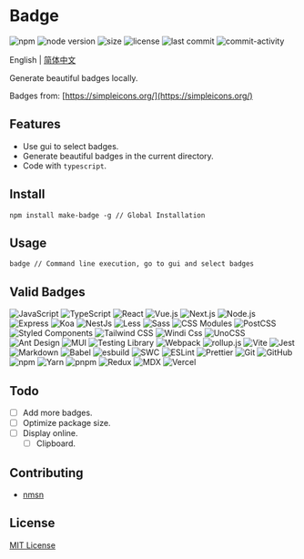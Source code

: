 # Badge

![npm](https://img.shields.io/npm/v/make-badge)
![node version](https://img.shields.io/node/v/make-badge)
![size](https://img.shields.io/bundlephobia/min/make-badge)
![license](https://img.shields.io/npm/l/make-badge)
![last commit](https://img.shields.io/github/last-commit/nmsn/badge)
![commit-activity](https://img.shields.io/github/commit-activity/y/nmsn/badge)

English | [简体中文](./README.zh-CN.md)

Generate beautiful badges locally.

Badges from: [https://simpleicons.org/](https://simpleicons.org/)

## Features

- Use gui to select badges.
- Generate beautiful badges in the current directory.
- Code with `typescript`.

## Install

```shell
npm install make-badge -g // Global Installation
```

## Usage

```shell
badge // Command line execution, go to gui and select badges
```

## Valid Badges

![JavaScript](https://img.shields.io/badge/-JavaScript-F7DF1E?logo=JavaScript&logoColor=white&style=flat)
![TypeScript](https://img.shields.io/badge/-TypeScript-3178C6?logo=TypeScript&logoColor=white&style=flat)
![React](https://img.shields.io/badge/-React-61DAFB?logo=React&logoColor=white&style=flat)
![Vue.js](https://img.shields.io/badge/-Vue.js-4FC08D?logo=Vue.js&logoColor=white&style=flat)
![Next.js](https://img.shields.io/badge/-Next.js-000000?logo=Next.js&logoColor=white&style=flat)
![Node.js](https://img.shields.io/badge/-Node.js-339933?logo=Node.js&logoColor=white&style=flat)
![Express](https://img.shields.io/badge/-Express-000000?logo=Express&logoColor=white&style=flat)
![Koa](https://img.shields.io/badge/-Koa-33333D?logo=Koa&logoColor=white&style=flat)
![NestJs](https://img.shields.io/badge/-NestJs-E0234E?logo=NestJs&logoColor=white&style=flat)
![Less](https://img.shields.io/badge/-Less-1D365D?logo=Less&logoColor=white&style=flat)
![Sass](https://img.shields.io/badge/-Sass-CC6699?logo=Sass&logoColor=white&style=flat)
![CSS Modules](https://img.shields.io/badge/-CSS%20Modules-000000?logo=CSS%20Modules&logoColor=white&style=flat)
![PostCSS](https://img.shields.io/badge/-PostCSS-DD3A0A?logo=PostCSS&logoColor=white&style=flat)
![Styled Components](https://img.shields.io/badge/-Styled%20Components-DB7093?logo=Styled%20Components&logoColor=white&style=flat)
![Tailwind CSS](https://img.shields.io/badge/-Tailwind%20CSS-06B6D4?logo=Tailwind%20CSS&logoColor=white&style=flat)
![Windi Css](https://img.shields.io/badge/-Windi%20Css-48B0F1?logo=Windi%20Css&logoColor=white&style=flat)
![UnoCSS](https://img.shields.io/badge/-UnoCSS-333333?logo=UnoCSS&logoColor=white&style=flat)
![Ant Design](https://img.shields.io/badge/-Ant%20Design-0170FE?logo=Ant%20Design&logoColor=white&style=flat)
![MUI](https://img.shields.io/badge/-MUI-007FFF?logo=MUI&logoColor=white&style=flat)
![Testing Library](https://img.shields.io/badge/-Testing%20Library-E33332?logo=Testing%20Library&logoColor=white&style=flat)
![Webpack](https://img.shields.io/badge/-Webpack-8DD6F9?logo=Webpack&logoColor=white&style=flat)
![rollup.js](https://img.shields.io/badge/-rollup.js-EC4A3F?logo=rollup.js&logoColor=white&style=flat)
![Vite](https://img.shields.io/badge/-Vite-646CFF?logo=Vite&logoColor=white&style=flat)
![Jest](https://img.shields.io/badge/-Jest-C21325?logo=Jest&logoColor=white&style=flat)
![Markdown](https://img.shields.io/badge/-Markdown-000000?logo=Markdown&logoColor=white&style=flat)
![Babel](https://img.shields.io/badge/-Babel-F9DC3E?logo=Babel&logoColor=white&style=flat)
![esbuild](https://img.shields.io/badge/-esbuild-FFCF00?logo=esbuild&logoColor=white&style=flat)
![SWC](https://img.shields.io/badge/-SWC-FFFFFF?logo=SWC&logoColor=white&style=flat)
![ESLint](https://img.shields.io/badge/-ESLint-4B32C3?logo=ESLint&logoColor=white&style=flat)
![Prettier](https://img.shields.io/badge/-Prettier-F7B93E?logo=Prettier&logoColor=white&style=flat)
![Git](https://img.shields.io/badge/-Git-F05032?logo=Git&logoColor=white&style=flat)
![GitHub](https://img.shields.io/badge/-GitHub-181717?logo=GitHub&logoColor=white&style=flat)
![npm](https://img.shields.io/badge/-npm-CB3837?logo=npm&logoColor=white&style=flat)
![Yarn](https://img.shields.io/badge/-Yarn-2C8EBB?logo=Yarn&logoColor=white&style=flat)
![pnpm](https://img.shields.io/badge/-pnpm-F69220?logo=pnpm&logoColor=white&style=flat)
![Redux](https://img.shields.io/badge/-Redux-764ABC?logo=Redux&logoColor=white&style=flat)
![MDX](https://img.shields.io/badge/-MDX-1B1F24?logo=MDX&logoColor=white&style=flat)
![Vercel](https://img.shields.io/badge/-Vercel-000000?logo=Vercel&logoColor=white&style=flat)

## Todo

- [ ] Add more badges.
- [ ] Optimize package size.
- [ ] Display online.
  - [ ] Clipboard.

## Contributing

- [nmsn](https://github.com/nmsn)

## License

[MIT License](https://github.com/nmsn/badge/blob/main/LICENSE)
